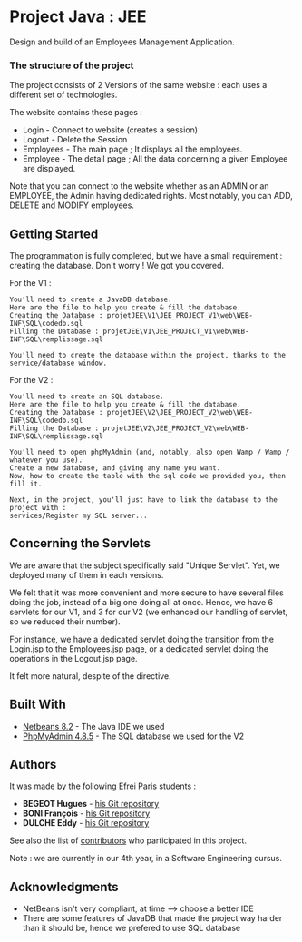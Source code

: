 # Project Java : JEE

Design and build of an Employees Management Application.



### The structure of the project
The project consists of 2 Versions of the same website : each uses a different set of technologies.

The website contains these pages :
* Login - Connect to website (creates a session)
* Logout - Delete the Session
* Employees - The main page ; It displays all the employees.
* Employee - The detail page ; All the data concerning a given Employee are displayed.

Note that you can connect to the website whether as an ADMIN or an EMPLOYEE, the Admin having dedicated rights. Most notably, you can ADD, DELETE and MODIFY employees.



## Getting Started
The programmation is fully completed, but we have a small requirement : creating the database.
Don't worry ! We got you covered.

For the V1 :
```
You'll need to create a JavaDB database.
Here are the file to help you create & fill the database.
Creating the Database : projetJEE\V1\JEE_PROJECT_V1\web\WEB-INF\SQL\codedb.sql
Filling the Database : projetJEE\V1\JEE_PROJECT_V1\web\WEB-INF\SQL\remplissage.sql

You'll need to create the database within the project, thanks to the service/database window.
```


For the V2 :
```
You'll need to create an SQL database.
Here are the file to help you create & fill the database.
Creating the Database : projetJEE\V2\JEE_PROJECT_V2\web\WEB-INF\SQL\codedb.sql
Filling the Database : projetJEE\V2\JEE_PROJECT_V2\web\WEB-INF\SQL\remplissage.sql

You'll need to open phpMyAdmin (and, notably, also open Wamp / Wamp / whatever you use).
Create a new database, and giving any name you want.
Now, how to create the table with the sql code we provided you, then fill it.

Next, in the project, you'll just have to link the database to the project with :
services/Register my SQL server...
```



## Concerning the Servlets
We are aware that the subject specifically said "Unique Servlet".
Yet, we deployed many of them in each versions.

We felt that it was more convenient and more secure to have several files doing the job, instead of a big one doing all at once.
Hence, we have 6 servlets for our V1, and 3 for our V2 (we enhanced our handling of servlet, so we reduced their number).

For instance, we have a dedicated servlet doing the transition from the Login.jsp to the Employees.jsp page,
or a dedicated servlet doing the operations in the Logout.jsp page.


It felt more natural, despite of the directive.



## Built With

* [Netbeans 8.2](https://netbeans.org/downloads/8.2/) - The Java IDE we used
* [PhpMyAdmin 4.8.5](https://https://www.phpmyadmin.net) - The SQL database we used for the V2
  


## Authors

It was made by the following Efrei Paris students :
* **BEGEOT Hugues** - [his Git repository](https://github.com/opsilonn)
* **BONI François** - [his Git repository](https://github.com/scorpionsdu78)
* **DULCHE Eddy** - [his Git repository](https://github.com/DulcheE)

See also the list of [contributors](https://github.com/scorpionsdu78/projetJEE/contributors) who participated in this project.

Note : we are currently in our 4th year, in a Software Engineering cursus.



## Acknowledgments

* NetBeans isn't very compliant, at time --> choose a better IDE
* There are some features of JavaDB that made the project way harder than it should be, hence we prefered to use SQL database
